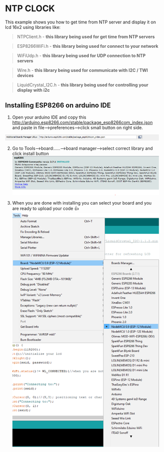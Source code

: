 # NTP CLOCK
This example shows you how to get time from NTP server and display it on lcd 16x2 using libraries like: 

> NTPClient.h - **this library being used for get time from NTP servers**

> ESP8266WiFi.h - **this library being used for connect to your network**

> WiFiUdp.h - **this library being used for UDP connection to NTP servers**

> Wire.h - **this library being used for communicate with I2C / TWI devices** 

> LiquidCrystal_I2C.h - **this library being used for controlling your display with i2c**

## Installing ESP8266 on arduino IDE
1. Open your arduino IDE and copy this http://arduino.esp8266.com/stable/package_esp8266com_index.json and paste in file-->preferences-->click small button on right side.

![alt text](https://github.com/maciokeks/ESP8266-NTP-on-lcd-16x2/blob/master/additional%20photos/button.PNG)

2. Go to Tools-->board:.....-->board manager-->select correct library and click install button
![alt text](https://github.com/maciokeks/ESP8266-NTP-on-lcd-16x2/blob/master/additional%20photos/ESP8266%20library.PNG)

3. When you are done with installing you can select your board and you are ready to upload your code 👍
![alt text](https://github.com/maciokeks/ESP8266-NTP-on-lcd-16x2/blob/master/additional%20photos/board%20manager.png)
